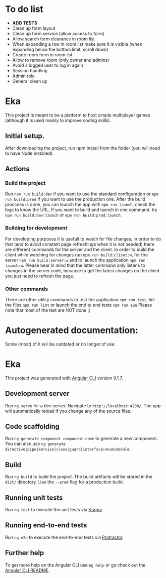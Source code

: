 # To do list
- **ADD TESTS**
- Clean up form layout
- Clean up form service (allow access to form)
- Allow search form clearance in room list
- When expanding a row in room list make sure it is visible (when expanding below the bottom limit, scroll down)
- Create room form in room list
- Allow to remove room (only owner and admins)
- Avoid a logged user to log in again
- Session handling
- Admin role
- General clean up

# Eka
This project is meant to be a platform to host simple multiplayer games (although it is used mainly to improve coding skills).

## Initial setup.
After downloading the project, run npm install from the folder (you will need to have Node installed).

## Actions
### Build the project
Run `npm run build:dev` if you want to use the standard configuration or `npm run build:prod` if you want to use the production one.
After the build proccess is done, you can launch the app with `npm run launch`, check the logs to know the URL.
If you want to build and launch in one command, try `npm run build:dev:launch` or `npm run build:prod:launch`.

### Building for development
For developing purposes it is usefull to watch for file changes, in order to do that (and to avoid constant page refreshings when it is not needed) there are different commands for the server and the client.
In order to build the client while watching for changes run `npm run build:client:w`, for the server `npm run build:server:w` and to launch the application `npm run launch:w`. Please bear in mind that the latter command only listens to changes in the server code, because to get the latest changes on the client you just need to refresh the page.

### Other commands
There are other utility commands to test the application `npm run test`, lint the files `npm run lint` or launch the end to end tests `npm run e2e`
Please note that most of the test are NOT done ;)





# **Autogenerated documentation:**
Some (most) of it will be outdated or no longer of use.

# Eka

This project was generated with [Angular CLI](https://github.com/angular/angular-cli) version 9.1.7.

## Development server

Run `ng serve` for a dev server. Navigate to `http://localhost:4200/`. The app will automatically reload if you change any of the source files.

## Code scaffolding

Run `ng generate component component-name` to generate a new component. You can also use `ng generate directive|pipe|service|class|guard|interface|enum|module`.

## Build

Run `ng build` to build the project. The build artifacts will be stored in the `dist/` directory. Use the `--prod` flag for a production build.

## Running unit tests

Run `ng test` to execute the unit tests via [Karma](https://karma-runner.github.io).

## Running end-to-end tests

Run `ng e2e` to execute the end-to-end tests via [Protractor](http://www.protractortest.org/).

## Further help

To get more help on the Angular CLI use `ng help` or go check out the [Angular CLI README](https://github.com/angular/angular-cli/blob/master/README.md).
